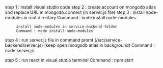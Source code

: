 step 1 : install visual studio code
step 2 : create account on mongodb atlas and replace URL in mongodb.connect (in server.js file)
step 3 : install node-modules in root directory
         Command : node install node-modules

         install node-modules in service-backend folder
         Command : node install node-modules

step 4 : run server.js file in command promt (/src/service-backend/server.js) (keep open mongodb atlas in  background)
         Command : node server.js

step 5 : run react in visual studio terminal
         Command : npm start
